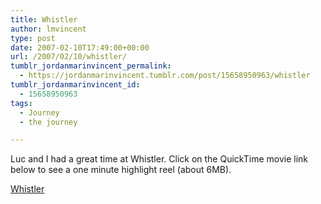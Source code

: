 ```yaml
---
title: Whistler
author: lmvincent
type: post
date: 2007-02-10T17:49:00+00:00
url: /2007/02/10/whistler/
tumblr_jordanmarinvincent_permalink:
  - https://jordanmarinvincent.tumblr.com/post/15658950963/whistler
tumblr_jordanmarinvincent_id:
  - 15658950963
tags:
  - Journey
  - the journey

---
```

Luc and I had a great time at Whistler. Click on the QuickTime movie link below to see a one minute highlight reel (about 6MB).

<a id="p176" href="https://www.jordanvincent.com/images/2007/02/Whistler.mov" target="_blank" rel="noopener">Whistler</a>

<div class="blogger-post-footer">
  <img loading="lazy" width="1" height="1" src="https://blogger.googleusercontent.com/tracker/9039099668816362935-7733805564654926789?l=jordansjourney2.blogspot.com" alt="" />
</div>